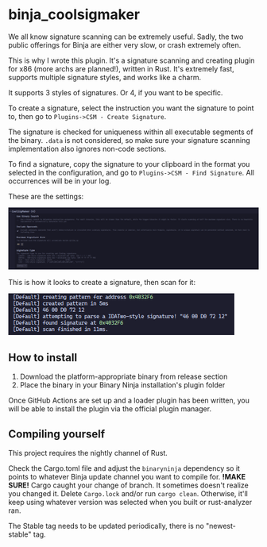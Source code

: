 # binja_coolsigmaker

We all know signature scanning can be extremely useful. Sadly, the two public offerings for Binja are either very slow, or crash extremely often.

This is why I wrote this plugin. It's a signature scanning and creating plugin for x86 (more archs are planned!), written in Rust. It's extremely fast, supports multiple signature styles, and works like a charm.

It supports 3 styles of signatures. Or 4, if you want to be specific.

To create a signature, select the instruction you want the signature to point to, then go to `Plugins->CSM - Create Signature`.

The signature is checked for uniqueness within all executable segments of the binary. `.data` is not considered, so make sure your signature scanning implementation also ignores non-code sections.

To find a signature, copy the signature to your clipboard in the format you selected in the configuration, and go to `Plugins->CSM - Find Signature`. All occurrences will be in your log.

These are the settings:

![settings](settings.png)

This is how it looks to create a signature, then scan for it:

![pattern creation and scanning](sig.png)

## How to install

1. Download the platform-appropriate binary from release section
2. Place the binary in your Binary Ninja installation's plugin folder

Once GitHub Actions are set up and a loader plugin has been written, you will be able to install the plugin via the official plugin manager.

## Compiling yourself

This project requires the nightly channel of Rust.

Check the Cargo.toml file and adjust the `binaryninja` dependency so it points to whatever Binja update channel you want to compile for. __!MAKE SURE!__ Cargo caught your change of branch. It sometimes doesn't realize you changed it. Delete `Cargo.lock` and/or run `cargo clean`. Otherwise, it'll keep using whatever version was selected when you built or rust-analyzer ran.

The Stable tag needs to be updated periodically, there is no "newest-stable" tag.
